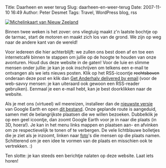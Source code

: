 Title: Daarheen en weer terug
Slug: daarheen-en-weer-terug
Date: 2007-11-10 16:49
Author: Peter Desmet
Tags: Travel, WordPress blog, rss

[![Michelinkaart van Nieuw Zeeland](|filename|/images/2007-kaart-nz.jpg)](|filename|/images/2007-kaart-nz.jpg)

Binnen twee weken is het zover: ons vliegtuig maakt z'n laatste bochtje op de tarmac, start de motoren en maakt zich los van de grond. We zijn op weg naar de andere kant van de wereld!

Voor iedereen die hier achterblijft: we zullen ons best doen af en toe een internetcafé binnen te stappen om jullie op de hoogte te houden van onze avonturen. Houd dus deze website in de gaten! Voor de luie en slimme mensen onder jullie: je kan je ook inschrijven om telkens een e-mail te ontvangen als we iets nieuws posten. Klik op het RSS-icoontje ~~rechtsboven~~ onderaan deze post en klik dan [Get Anderhalv delivered by email](http://www.feedburner.com/fb/a/emailverifySubmit?feedId=1357324) (voor de web-savvy mensen: je kan uiteraard ook gewoon een RSS-reader gebruiken). Eenmaal je een e-mail hebt, kan je best doorklikken naar de website.

Als je met ons (virtueel) wil meereizen, installeer dan de [nieuwste versie](http://earth.google.com/intl/nl/download-earth.html) van Google Earth en open [dit bestand](|filename|/files/2007-route-nz.kml "Onze route in Google Earth"). Onze geplande route is aangeduid, samen met de belangrijkste plaatsen die we willen bezoeken. Dubbelklik je op een geel icoontje, dan zoomt Google Earth voor je in naar die plaats (in 3D, hoera!). Je kan in het menu links mappen en plaatsen aan- en afvinken om ze respectievelijk te tonen of te verbergen. De vele lichtblauwe bolletjes die je ziet als je inzoomt, linken naar [foto](http://www.panoramio.com/photo/1943536)'s die mensen op die plaats namen. Schitterend om je een idee te vormen van de plaats en misschien ook te vertrekken. :)

Ten slotte: je kan steeds een berichtje nalaten op deze website. Laat iets horen!